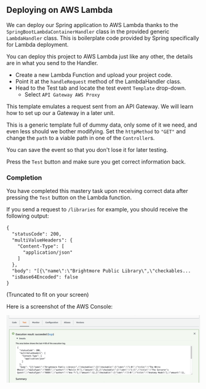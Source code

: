 ## Deploying on AWS Lambda

We can deploy our Spring application to AWS Lambda thanks to the
`SpringBootLambdaContainerHandler` class in the provided generic
`LambdaHandler` class. This is boilerplate code provided by Spring
specifically for Lambda deployment.

You can deploy this project to AWS Lambda just like any other, the
details are in what you send to the Handler. 

* Create a new Lambda Function and upload your project code. 
* Point it at the `handleRequest` method of the LambdaHandler class.
* Head to the Test tab and locate the test event `Template` 
drop-down.
    * Select `API Gateway AWS Proxy`
    
This template emulates a request sent from an API Gateway. We will
learn how to set up our a Gateway in a later unit.

This is a generic template full of dummy data, only some of it
we need, and even less should we bother modifying. Set the
`httpMethod` to `"GET"` and change the `path` to a viable path in
one of the `Controller`s.

You can save the event so that you don't lose it for later testing.

Press the `Test` button and make sure you get correct information
back.

### Completion

You have completed this mastery task upon receiving correct data
after pressing the `Test` button on the Lambda function.

If you send a request to `/libraries` for example, you should 
receive the following output:

```
{
  "statusCode": 200,
  "multiValueHeaders": {
    "Content-Type": [
      "application/json"
    ]
  },
  "body": "[{\"name\":\"Brightmore Public Library\",\"checkables...
  "isBase64Encoded": false
}
```
(Truncated to fit on your screen)

Here is a screenshot of the AWS Console:

![Libraries Output](../src/resources/LambdaOutput.png)
